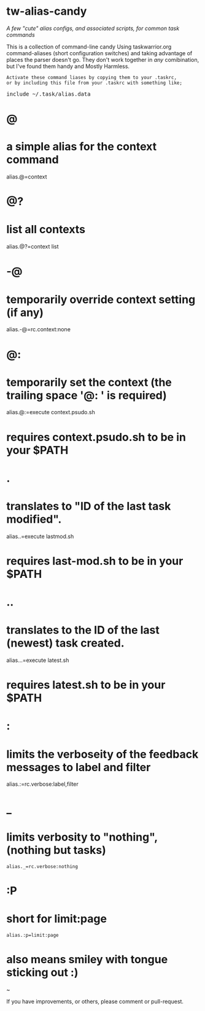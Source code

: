 # tw-alias-candy
_A few "cute" alias configs, and associated scripts, for common task commands_

This is a collection of command-line candy Using taskwarrior.org command-aliases (short configuration switches) and taking advantage of places the parser doesn't go. They don't work together in _any_ comibination, but I've found them handy and Mostly Harmless.

    Activate these command liases by copying them to your .taskrc, 
    or by including this file from your .taskrc with something like;
<pre>
include ~/.task/alias.data
</pre>

#    @
# a simple alias for the context command
alias.@=context

#    @?
# list all contexts
alias.@?=context list

#    -@
# temporarily override context setting (if any)
alias.-@=rc.context:none

#    @:
# temporarily set the context (the trailing space '@: ' is required)
alias.@:=execute context.psudo.sh
# requires context.psudo.sh to be in your $PATH

#    .
# translates to "ID of the last task modified".
alias..=execute lastmod.sh
# requires last-mod.sh to be in your $PATH

#    ..
# translates to the ID of the last (newest) task created.
alias...=execute latest.sh
# requires latest.sh to be in your $PATH


#    :
# limits the verboseity of the feedback messages to label and filter
alias.:=rc.verbose:label,filter

#    _
# limits verbosity to "nothing", (nothing but tasks)

    alias._=rc.verbose:nothing

#    :P
# short for limit:page

    alias.:p=limit:page
# also means smiley with tongue sticking out :)
~                                                     

If you have improvements, or others, please comment or pull-request.
